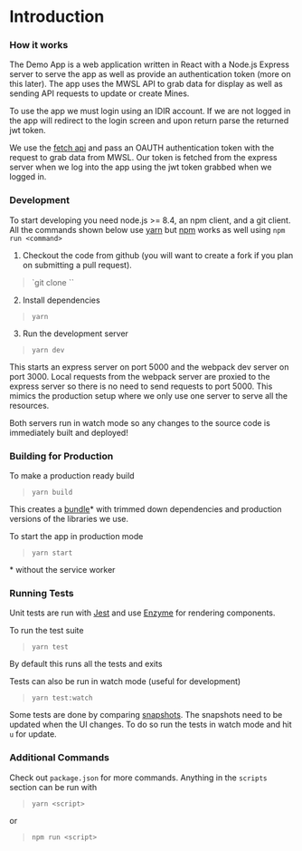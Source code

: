# Introduction

### How it works

The Demo App is a web application written in React with a Node.js Express server to serve the app as well as provide an authentication token (more on this later). The app uses the MWSL API to grab data for display as well as sending API requests to update or create Mines.

To use the app we must login using an IDIR account. If we are not logged in the app will redirect to the login screen and upon return parse the returned jwt token.

We use the [fetch api](https://developer.mozilla.org/en-US/docs/Web/API/Fetch_API) and pass an OAUTH authentication token with the request to grab data from MWSL. Our token is fetched from the express server when we log into the app using the jwt token grabbed when we logged in.


### Development

To start developing you need node.js >= 8.4, an npm client, and a git client.
All the commands shown below use [yarn](https://yarnpkg.com/en/) but [npm](https://www.npmjs.com/) works as well using `npm run <command>`

1. Checkout the code from github (you will want to create a fork if you plan on submitting a pull request).
> `git clone <repo>``

2. Install dependencies
> `yarn`

3. Run the development server
> `yarn dev`

This starts an express server on port 5000 and the webpack dev server on port 3000. Local requests from the webpack server are proxied to the express server so there is no need to send requests to port 5000. This mimics the production setup where we only use one server to serve all the resources.

Both servers run in watch mode so any changes to the source code is immediately built and deployed!


### Building for Production

To make a production ready build
> `yarn build`

This creates a [bundle](https://github.com/facebook/create-react-app#npm-run-build-or-yarn-build)* with trimmed down dependencies and production versions of the libraries we use.

To start the app in production mode
> `yarn start`

\* without the service worker


### Running Tests

Unit tests are run with [Jest](https://facebook.github.io/jest/) and use [Enzyme](http://airbnb.io/enzyme/) for rendering components.

To run the test suite
> `yarn test`

By default this runs all the tests and exits

Tests can also be run in watch mode (useful for development)
> `yarn test:watch`

Some tests are done by comparing [snapshots](https://facebook.github.io/jest/docs/en/snapshot-testing.html). The snapshots need to be updated when the UI changes. To do so run the tests in watch mode and hit `u` for update.

### Additional Commands

Check out `package.json` for more commands. Anything in the `scripts` section can be run with
>`yarn <script>`

or
>`npm run <script>`
